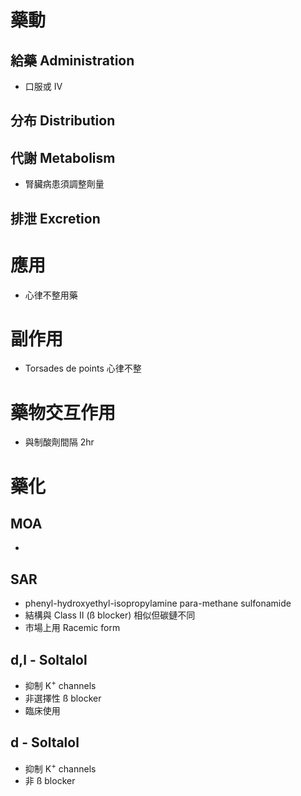 # 藥動
## 給藥 Administration
- 口服或 IV
## 分布 Distribution
## 代謝 Metabolism
- 腎臟病患須調整劑量
## 排泄 Excretion
# 應用
- 心律不整用藥
# 副作用
- Torsades de points 心律不整
# 藥物交互作用
- 與制酸劑間隔 2hr
# 藥化
## MOA
- 
## SAR
- phenyl-hydroxyethyl-isopropylamine para-methane sulfonamide
- 結構與 Class II (ß blocker) 相似但碳鏈不同
- 市場上用 Racemic form
## d,l - Soltalol
- 抑制 K<sup>+</sup> channels
- 非選擇性 ß blocker
- 臨床使用
## d - Soltalol
- 抑制 K<sup>+</sup> channels
- 非 ß blocker